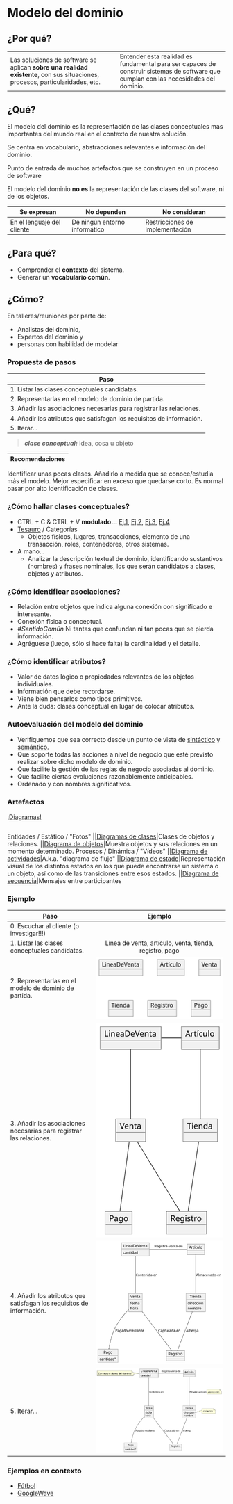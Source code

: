 # Modelo del dominio

## ¿Por qué?

|||
|-|-|
Las soluciones de software se aplican **sobre una realidad existente**, con sus situaciones, procesos, particularidades, etc.|Entender esta realidad es fundamental para ser capaces de construir sistemas de software que cumplan con las necesidades del dominio.

## ¿Qué?

El modelo del dominio es la representación de las clases conceptuales más importantes del mundo real en el contexto de nuestra solución.

Se centra en vocabulario, abstracciones relevantes e información del dominio.

Punto de entrada de muchos artefactos que se construyen en un proceso de software

El modelo del dominio **no es** la representación de las clases del software, ni de los objetos.

|Se expresan|No dependen|No consideran|
|-|-|-|
En el lenguaje del cliente|De ningún entorno informático|Restricciones de implementación

## ¿Para qué?

- Comprender el **contexto** del sistema.
- Generar un **vocabulario común**.

## ¿Cómo?

En talleres/reuniones por parte de:

- Analistas del dominio,
- Expertos del dominio y
- personas con habilidad de modelar

### Propuesta de pasos

|Paso|
|-|
|1. Listar las clases conceptuales candidatas.|
|2. Representarlas en el modelo de dominio de partida.|
|3. Añadir las asociaciones necesarias para registrar las relaciones.|
|4. Añadir los atributos que satisfagan los requisitos de información.|
|5. Iterar...|

> ***clase conceptual:*** idea, cosa u objeto

|Recomendaciones|
|-|
Identificar unas pocas clases.
Añadirlo a medida que se conoce/estudia más el modelo.
Mejor especificar en exceso que quedarse corto.
Es normal pasar por alto identificación de clases.

### ¿Cómo hallar clases conceptuales?

- CTRL + C & CTRL + V **modulado…** [Ej.1](https://www.amazon.es/Analysis-Patterns-Reusable-Object-Models/dp/0201895420), [Ej.2](https://www.amazon.com/-/es/David-C-Hay/dp/0932633749), [Ej.3](https://www.amazon.es/Data-Model-Resource-Book-Enterprises/dp/0471380237), [Ej.4](https://www.hl7.org/fhir/)
- [Tesauro](https://es.wikipedia.org/wiki/Tesauro) / Categorías
  - Objetos físicos, lugares, transacciones, elemento de una transacción, roles, contenedores, otros sistemas.
- A mano...
  - Analizar la descripción textual de dominio, identificando sustantivos (nombres) y frases nominales, los que serán candidatos a clases, objetos y atributos. 

### ¿Cómo identificar [asociaciones](mdd.asociaciones.md)?

- Relación entre objetos que indica alguna conexión con significado e interesante.
- Conexión física o conceptual.
- *#SentidoComún* Ni tantas que confundan ni tan pocas que se pierda información.
- Agréguese (luego, sólo si hace falta) la cardinalidad y el detalle.

### ¿Cómo identificar atributos?

- Valor de datos lógico o propiedades relevantes de los objetos individuales.
- Información que debe recordarse.
- Viene bien pensarlos como tipos primitivos.
- Ante la duda: clases conceptual en lugar de colocar atributos.

### Autoevaluación del modelo del dominio

- Verifiquemos que sea correcto desde un punto de vista de [sintáctico](mddCorreccionSintactica.md) y [semántico](mddCorreccionSemantica.md).
- Que soporte todas las acciones a nivel de negocio que esté previsto realizar sobre dicho modelo de dominio.
- Que facilite la gestión de las reglas de negocio asociadas al dominio.
- Que facilite ciertas evoluciones razonablemente anticipables.
- Ordenado y con nombres significativos.

### Artefactos

[¡Diagramas!](diagramas001.md)

||||
|-|-|-|
Entidades / Estático / "Fotos"
||[Diagramas de clases](https://plantuml.com/es/class-diagram)|Clases de objetos y relaciones.
||[Diagrama de objetos](https://plantuml.com/es/object-diagram)|Muestra objetos y sus relaciones en un momento determinado.
Procesos / Dinámica / "Vídeos"
||[Diagrama de actividades](https://plantuml.com/es/activity-diagram-beta)|A.k.a. "diagrama de flujo"
||[Diagrama de estado](https://plantuml.com/es/state-diagram)|Representación visual de los distintos estados en los que puede encontrarse un sistema o un objeto, así como de las transiciones entre esos estados.
||[Diagrama de secuencia](https://plantuml.com/es/sequence-diagram)|Mensajes entre participantes

### Ejemplo

|Paso|Ejemplo|
|-|:-:|
|0. Escuchar al cliente (o investigar!!!)|[](mddFiribicundio.md)
|1. Listar las clases conceptuales candidatas.|Línea de venta, artículo, venta, tienda, registro, pago
|2. Representarlas en el modelo de dominio de partida.|![](/imagenes/modelosUML/mdd001.svg)
|3. Añadir las asociaciones necesarias para registrar las relaciones.|![](/imagenes/modelosUML/mdd002.svg)
|4. Añadir los atributos que satisfagan los requisitos de información.|![](/imagenes/modelosUML/mdd004.svg)
|5. Iterar...|![](/imagenes/modelosUML/mdd005.svg)

### Ejemplos en contexto

- [Fútbol](https://github.com/mmasias/futbol)
- [GoogleWave](https://github.com/mmasias/googleWave)